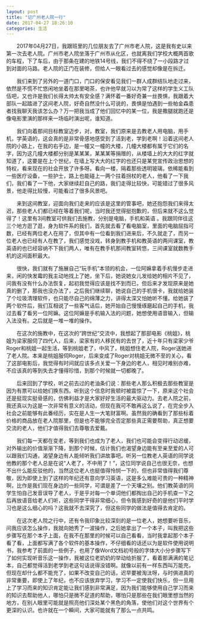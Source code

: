 ```yaml
---
layout: post
title: "记广州老人院一行"
date: 2017-04-27 18:26:10
categories: 生活
---
```

&emsp;&emsp;2017年04月27日，我跟班里的几位朋友去了广州市老人院，这是我有史以来第一次去老人院。广州市老人院坐落于广州市从化区，也就离我们学校大概两首歌的车程，下了车后，由于那条在建的地铁14号线，我们不得不绕了一小段路才过到对面的马路。老人院的正门在装修，但给人一眼看过去的感觉却像是在拆迁。
<!--more-->
&emsp;&emsp;我们来到了另外的一道门口，门口的保安看见我们一群人成群结队地走过来，依然是不慌不忙悠闲地坐着在那里喝茶，也许他早就习以为常了这样的学生义工队伍吧，又也许是我们长得太帅太有安全感？满怀着一番好奇兼一丝畏惧，我跟着大部队一起踏进了这间老人院，好奇自然没什么可说的，畏惧是怕遇到一些帕金森患者找我聊天我该怎么办？万一把我当成了他们回忆中的某一位，我是撒腿就跑还是像电影里演的那样来一场临时演出呢，谁知道。
        
&emsp;&emsp;我们向着那间目标教室迈步，对，教室，我们原来是去教老人用电脑，用手机，学英语的，这会真的是非常骨感地感受到了活到老，学到老啊！沿着这间老人院的小路上，在我的右手边，是一幢又一幢的大楼，几幢大楼都有属于它们的名字，因为这几幢大楼都分别是某某某，某某某等捐赠的，从楼墙上的大大的红字就知道了，这要是在上个世纪，在墙上写大大的红字的也还只是某党宣传政治思想的特权，看来现在的社会开放了许多呀。看向一楼，隔着那些透明玻璃，依稀能看到一些医疗设备，一些护士，路上也能碰上一两个拄着拐杖的老人，他看了一下我们，我们看了一下他，大家继续赶自己的路，我们走得比较快，可能错过了很多风景，他走得比较慢，可能看过了很多风景吧。

&emsp;&emsp;来到这间教室，迎面向我们走来的应该是这里的管事吧，她还抱怨我们来得太迟，那些老人们都已经在等着我们呢，当时我还觉得挺抱歉的，但后来就不这么觉得了！这里有3间教室可供我们去施教，分别是电脑，手机和英语 。我跟同伴往这三个地方逛了逛，身为软件系的我们，首先就去看了看电脑室，里面的电脑屈指可数，已经有两位老人在用了，但其中有一位看到我们进来后，不久就走了，而另一位老人也已经有人在教了，我们感觉没戏，转身到教手机和教英语的两间课室，教英语的也已经容纳不下我们两人，唯有在教手机那间教室转悠，三间课室就数教手机的这间面积最大。

&emsp;&emsp;很快，我们就有了施展自己“玩手机”本领的机会，一位阿嫲拿着手机慢步走进来，闲的快发霉的我主动地找上了她，坐下后，她说她女儿发给她的相片不见了，问我有没有什么办法恢复，起初我觉得应该是找不到而已，但后来才发现原来是她真的删了，那我也没办法了，之后我们继续聊，她说自己的手机很卡，我就给她装了个垃圾清理软件，也只能尽自己的绵薄之力，讲得太深又怕她听不懂。给她装了两个软件后，我们互相说了一些客气话后，她开始自己慢慢琢磨起自己的手机，我过去看了看另一位阿嫲。这位阿嫲是手机输入法的问题，她想使用语音输入，但输入法没有。之后就是一堆一堆的操作。

&emsp;&emsp;在这次的施教中，在这次的“跨世纪”交流中，我想起了那部电影《桃姐》，桃姐为梁家服伺了四代人，后来，梁家有的人移民有的去世了，近十年只有梁家少爷Roger和桃姐一起生活，等到桃姐老了，中风了，桃姐想住老人院，Roger送她进了老人院。本来是桃姐服伺Roger，后来变成了Roger对桃姐无微不至的关心，看了这部电影后，我觉得有时间就应该多点关爱一下身边的老人，相见时难别亦难，不应该真的等到失去才懂得珍惜，到那个时候就一切都晚了。

&emsp;&emsp;后来回到了学校，听之前去过的老油条们说：那些老人那么积极去那些教室是因为有票可以给她们换东西。听到这个信息时我顿时被震惊了一下，原来这个社会还是挺现实挺骨感的，仿佛利益才是大家好好生活的最大驱动力。去老人院之前，我还真以为这是一次非常有意义的活动，但现在我可不敢再这么说了，在完全步入社会之前能够有此番经历，实在是人生一大笔财富啊。虽然我的确看到了那些标着价格的商品放在老人院那里，但是也不能够完全否定那些真正需要帮助，真正想要交流的老人，他们才值得我们去尊敬去爱戴。

&emsp;&emsp;我们每一天都在变老，等到我们也成为了老人，我们也可能会变得行动迟缓，对外输出的价值渐渐下降，到那个时候，估计我们也渴望身边能有至亲至爱的人可以跟我们沟通，渴望身边有人能倾听我们讲故事吧。听另一位教老人英语的同学说他教的那个老人总是在说“人老了，不中用了！”，这位同学说自己也很无奈，也想不出什么能反驳他的，当然这位老人也挺值得怜悯一下的，但也非常值得我们尊敬，因为即使上到了这样的年纪还有意向学习英语，这是多么难能可贵的一种精神啊，比作是我们现在身边的一些同学，可谓是差了一个天壤之别。他们教英语的同学生怕自己发音误导了老人，于是乎对每一个单词他们都掏出自己的手机查一下之后再放语音给老人们听，这些同学干得非常细心，但令我感到好奇的是他们平时学习也是这么细心的吗？这我就不去深究了，但这些同学的做法是值得去肯定的。

&emsp;&emsp;在这次老人院之行中，还有令我印象比较深刻的是一位老人，她想要听音乐，问我应该怎么操作，我就向她秀了一波操作，之后她拿出了一个本子，叫我把这些步骤写在那个本子上面，在我不在那里的时候可以自己看看，当时我拿起那个本子看了看，上面都写满了各个软件的基本操作，不仔细看的话还以为是软件使用说明书，我参考了前面的一些例子，也用了像Word文档初号般的字体大小分步骤写下了如何实现听音乐这一操作，我被这位老奶奶的举动给折服了，看着那满满的笔记本，自己都觉得活到老学到老这句话说得没错啊。就像以前有一样东西叫万能充，但现在却什么都不能充了，如果不改变自己的话，迟早要被淘汰呀，与时俱进真的非常重要，即使上了年纪，也不应该放弃学习，学习不一定使我们快乐，但一旦用上了学习而来的知识肯定能让我们感到非常满足，因为我们能够使用自己学习而来的知识去帮助他人，哪怕只是微不足道的帮助，哪怕只是那些在我们眼里想当然的地方，在别人眼里可能就是照亮他们深处某个黑色的角落，使他们对这个世界有个更深的认识。也许就在一个瞬间，大家可能就有了那么一点共鸣。
